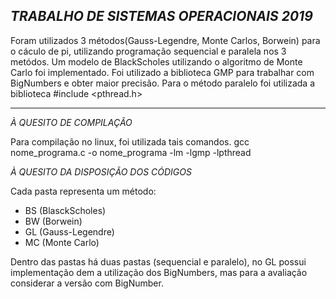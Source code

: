 *TRABALHO DE SISTEMAS OPERACIONAIS 2019*
---

Foram utilizados 3 métodos(Gauss-Legendre, Monte Carlos, Borwein) para o cáculo de pi, utilizando programação sequencial e paralela nos 3 metódos.
Um modelo de BlackScholes utilizando o algoritmo de Monte Carlo foi implementado.
Foi utilizado a biblioteca GMP para trabalhar com BigNumbers e obter maior precisão.
Para o método paralelo foi utilizada a biblioteca #include <pthread.h>

---

*À QUESITO DE COMPILAÇÃO*

Para compilação no linux, foi utilizada tais comandos. 
 gcc nome_programa.c -o nome_programa -lm -lgmp -lpthread
 
 
 
 
 *À QUESITO DA DISPOSIÇÃO DOS CÓDIGOS*
 
 Cada pasta representa um método:
 - BS (BlasckScholes)
 - BW (Borwein)
 - GL (Gauss-Legendre)
 - MC (Monte Carlo)
 
 Dentro das pastas há duas pastas (sequencial e paralelo), no GL possui implementação dem a utilização dos BigNumbers, 
 mas para a avaliação considerar a versão com BigNumber.
